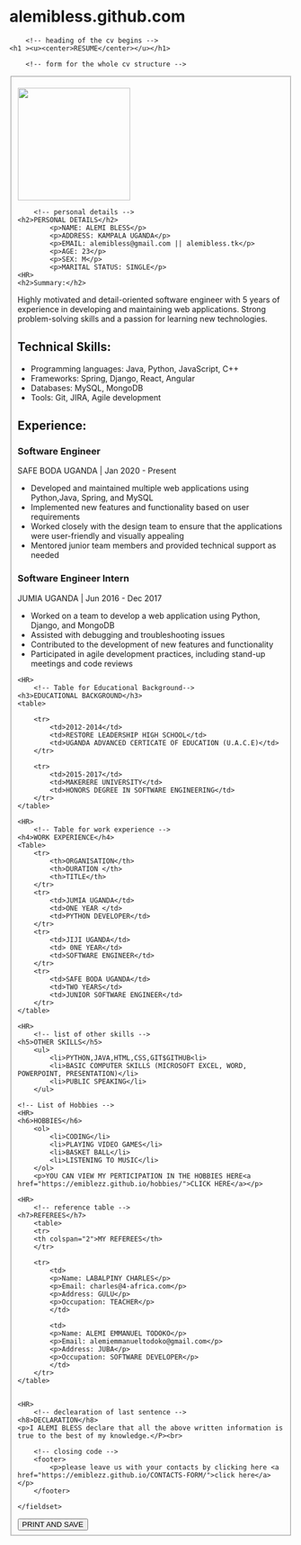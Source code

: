 # alemibless.github.com
<html>
<!-- the title of my website -->	
<head>
	<title></title>
</head>
	
		<!-- heading of the cv begins -->
	<h1 ><u><center>RESUME</center></u></h1>

		<!-- form for the whole cv structure -->
<body>
<form>
	<fieldset>
		<!-- the frame for my picture -->

<img src="https://avatars.githubusercontent.com/u/107726040?v=4"
height="200"
width="200" >

		<!-- personal details -->
	<h2>PERSONAL DETAILS</h2>
			<p>NAME: ALEMI BLESS</p>
			<p>ADDRESS: KAMPALA UGANDA</p>
			<p>EMAIL: alemibless@gmail.com || alemibless.tk</p>
			<p>AGE: 23</p>
			<p>SEX: M</p>
			<p>MARITAL STATUS: SINGLE</p>
	<HR>
	<h2>Summary:</h2>
  <p>Highly motivated and detail-oriented software engineer with 5 years of experience in developing and maintaining web applications. Strong problem-solving skills and a passion for learning new technologies.</p>
  	<h2>Technical Skills:</h2>
  <ul>
    <li>Programming languages: Java, Python, JavaScript, C++</li>
    <li>Frameworks: Spring, Django, React, Angular</li>
    <li>Databases: MySQL, MongoDB</li>
    <li>Tools: Git, JIRA, Agile development</li>
  </ul>
  	<h2>Experience:</h2>
  <h3>Software Engineer</h3>
  <p>SAFE BODA UGANDA | Jan 2020 - Present</p>
  <ul>
    <li>Developed and maintained multiple web applications using Python,Java, Spring, and MySQL</li>
    <li>Implemented new features and functionality based on user requirements</li>
    <li>Worked closely with the design team to ensure that the applications were user-friendly and visually appealing</li>
    <li>Mentored junior team members and provided technical support as needed</li>
  </ul>
  <h3>Software Engineer Intern</h3>
  <p> JUMIA UGANDA | Jun 2016 - Dec 2017</p>
  <ul>
    <li>Worked on a team to develop a web application using Python, Django, and MongoDB</li>
    <li>Assisted with debugging and troubleshooting issues</li>
    <li>Contributed to the development of new features and functionality</li>
    <li>Participated in agile development practices, including stand-up meetings and code reviews</li>
  </ul>
	
	

	<HR>
		<!-- Table for Educational Background-->
	<h3>EDUCATIONAL BACKGROUND</h3>
	<table>

		<tr>
			<td>2012-2014</td> 
			<td>RESTORE LEADERSHIP HIGH SCHOOL</td>
			<td>UGANDA ADVANCED CERTICATE OF EDUCATION (U.A.C.E)</td>
		</tr>
		
		<tr>
			<td>2015-2017</td> 
			<td>MAKERERE UNIVERSITY</td>
			<td>HONORS DEGREE IN SOFTWARE ENGINEERING</td>
		</tr>
	</table>

	<HR>
		<!-- Table for work experience -->
	<h4>WORK EXPERIENCE</h4>
	<Table>
		<tr>
			<th>ORGANISATION</th>
			<th>DURATION </th> 
			<th>TITLE</th>
		</tr>
		<tr>
			<td>JUMIA UGANDA</td> 
			<td>ONE YEAR </td>
			<td>PYTHON DEVELOPER</td>
		</tr>
		<tr>
			<td>JIJI UGANDA</td>
			<td> 0NE YEAR</td>
			<td>SOFTWARE ENGINEER</td>
		</tr>
		<tr>
			<td>SAFE BODA UGANDA</td>
			<td>TWO YEARS</td>
			<td>JUNIOR SOFTWARE ENGINEER</td>
		</tr>
	</table>

	<HR>
		<!-- list of other skills -->
	<h5>OTHER SKILLS</h5>
		<ul>
			<li>PYTHON,JAVA,HTML,CSS,GIT$GITHUB<li>
			<li>BASIC COMPUTER SKILLS (MICROSOFT EXCEL, WORD, POWERPOINT, PRESENTATION)</li>
			<li>PUBLIC SPEAKING</li>
		</ul>

	<!-- List of Hobbies -->
	<HR>
	<h6>HOBBIES</h6>
		<ol>
			<li>CODING</li>
			<li>PLAYING VIDEO GAMES</li>
			<li>BASKET BALL</li>
			<li>LISTENING TO MUSIC</li> 
		</ol>
		<p>YOU CAN VIEW MY PERTICIPATION IN THE HOBBIES HERE<a href="https://emiblezz.github.io/hobbies/">CLICK HERE</a></p>

	<HR>
		<!-- reference table -->
	<h7>REFEREES</h7> 
		<table>
		<tr>
		<th colspan="2">MY REFEREES</th>
		</tr>
		
		<tr>
			<td>
			<p>Name: LABALPINY CHARLES</p>
			<p>Email: charles@4-africa.com</p>
			<p>Address: GULU</p>
			<p>Occupation: TEACHER</p>
			</td>

			<td>
			<p>Name: ALEMI EMMANUEL TODOKO</p>
			<p>Email: alemiemmanueltodoko@gmail.com</p>
			<p>Address: JUBA</p>
			<p>Occupation: SOFTWARE DEVELOPER</p>
			</td>
		</tr>
	</table>
	
		
	<HR>
		<!-- declearation of last sentence -->
	<h8>DECLARATION</h8>
	<p>I ALEMI BLESS declare that all the above written information is true to the best of my knowledge.</P><br>
	
		<!-- closing code -->
		<footer>
			<p>please leave us with your contacts by clicking here <a href="https://emiblezz.github.io/CONTACTS-FORM/">click here</a></p>
		</footer>

	</fieldset>
</form>
<button type="button" onclick="window.print()">PRINT AND SAVE</button>
</body>	
</style>
</html>
